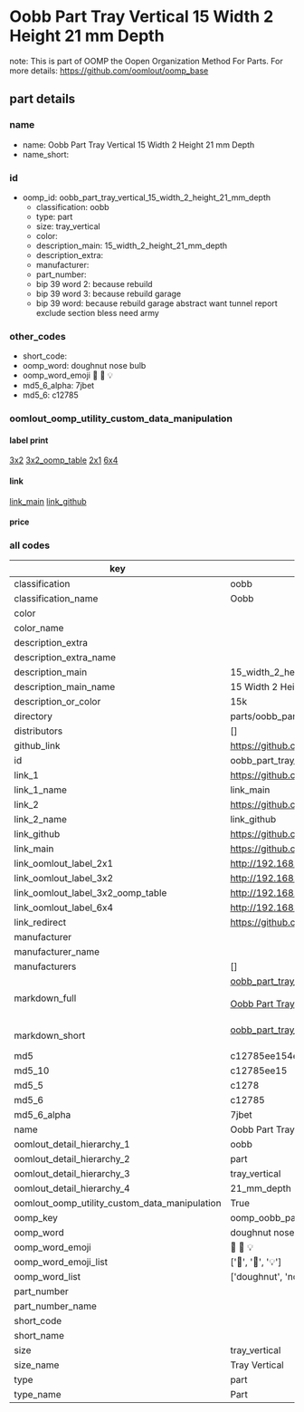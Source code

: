 # Oobb Part Tray Vertical 15 Width 2 Height 21 mm Depth  

note: This is part of OOMP the Oopen Organization Method For Parts. For more details: https://github.com/oomlout/oomp_base

##  part details
  







### name
* name: Oobb Part Tray Vertical 15 Width 2 Height 21 mm Depth
* name_short: 
### id
* oomp_id: oobb_part_tray_vertical_15_width_2_height_21_mm_depth
  * classification: oobb
  * type: part
  * size: tray_vertical
  * color: 
  * description_main: 15_width_2_height_21_mm_depth
  * description_extra: 
  * manufacturer: 
  * part_number: 
  * bip 39 word 2: because rebuild
  * bip 39 word 3: because rebuild garage
  * bip 39 word: because rebuild garage abstract want tunnel report exclude section bless need army

### other_codes
* short_code: 
* oomp_word: doughnut nose bulb
* oomp_word_emoji :doughnut: :nose: :bulb:
* md5_6_alpha: 7jbet
* md5_6: c12785






### oomlout_oomp_utility_custom_data_manipulation
#### label print
[3x2](http://192.168.1.245:1112/?label=oomp%207jbet)
[3x2_oomp_table](http://192.168.1.108:1112/?label=oomp%207jbet)
[2x1](http://192.168.1.242:1112/?label=oomp%207jbet)
[6x4](http://192.168.1.55:1112/?label=oomp%207jbet)    

#### link

[link_main](https://github.com/oomlout/oomlout_oomp_version_1_messy/tree/main/parts/oobb_part_tray_vertical_15_width_2_height_21_mm_depth) [link_github](https://github.com/oomlout/oomlout_oomp_version_1_messy/tree/main/parts/oobb_part_tray_vertical_15_width_2_height_21_mm_depth)                             

#### price







### all codes 
| key | value |  
| --- | --- |  
| classification | oobb |  
| classification_name | Oobb |  
| color |  |  
| color_name |  |  
| description_extra |  |  
| description_extra_name |  |  
| description_main | 15_width_2_height_21_mm_depth |  
| description_main_name | 15 Width 2 Height 21 mm Depth |  
| description_or_color | 15k |  
| directory | parts/oobb_part_tray_vertical_15_width_2_height_21_mm_depth |  
| distributors | [] |  
| github_link | https://github.com/oomlout/oomlout_oomp_part_src/tree/main/parts/oobb_part_tray_vertical_15_width_2_height_21_mm_depth |  
| id | oobb_part_tray_vertical_15_width_2_height_21_mm_depth |  
| link_1 | https://github.com/oomlout/oomlout_oomp_version_1_messy/tree/main/parts/oobb_part_tray_vertical_15_width_2_height_21_mm_depth |  
| link_1_name | link_main |  
| link_2 | https://github.com/oomlout/oomlout_oomp_version_1_messy/tree/main/parts/oobb_part_tray_vertical_15_width_2_height_21_mm_depth |  
| link_2_name | link_github |  
| link_github | https://github.com/oomlout/oomlout_oomp_version_1_messy/tree/main/parts/oobb_part_tray_vertical_15_width_2_height_21_mm_depth |  
| link_main | https://github.com/oomlout/oomlout_oomp_version_1_messy/tree/main/parts/oobb_part_tray_vertical_15_width_2_height_21_mm_depth |  
| link_oomlout_label_2x1 | http://192.168.1.242:1112/?label=oomp%207jbet |  
| link_oomlout_label_3x2 | http://192.168.1.245:1112/?label=oomp%207jbet |  
| link_oomlout_label_3x2_oomp_table | http://192.168.1.108:1112/?label=oomp%207jbet |  
| link_oomlout_label_6x4 | http://192.168.1.55:1112/?label=oomp%207jbet |  
| link_redirect | https://github.com/oomlout/oomlout_oomp_version_1_messy/tree/main/parts/oobb_part_tray_vertical_15_width_2_height_21_mm_depth |  
| manufacturer |  |  
| manufacturer_name |  |  
| manufacturers | [] |  
| markdown_full | [oobb_part_tray_vertical_15_width_2_height_21_mm_depth](none)<br>[](none)<br>[Oobb Part Tray Vertical 15 Width 2 Height 21 Mm Depth](none)<br><br> |  
| markdown_short | [oobb_part_tray_vertical_15_width_2_height_21_mm_depth](none)<br><br> |  
| md5 | c12785ee154ef6dfaa7b700ebeecd09e |  
| md5_10 | c12785ee15 |  
| md5_5 | c1278 |  
| md5_6 | c12785 |  
| md5_6_alpha | 7jbet |  
| name | Oobb Part Tray Vertical 15 Width 2 Height 21 mm Depth |  
| oomlout_detail_hierarchy_1 | oobb |  
| oomlout_detail_hierarchy_2 | part |  
| oomlout_detail_hierarchy_3 | tray_vertical |  
| oomlout_detail_hierarchy_4 | 21_mm_depth |  
| oomlout_oomp_utility_custom_data_manipulation | True |  
| oomp_key | oomp_oobb_part_tray_vertical_15_width_2_height_21_mm_depth |  
| oomp_word | doughnut nose bulb |  
| oomp_word_emoji | :doughnut: :nose: :bulb: |  
| oomp_word_emoji_list | [':doughnut:', ':nose:', ':bulb:'] |  
| oomp_word_list | ['doughnut', 'nose', 'bulb'] |  
| part_number |  |  
| part_number_name |  |  
| short_code |  |  
| short_name |  |  
| size | tray_vertical |  
| size_name | Tray Vertical |  
| type | part |  
| type_name | Part |  
